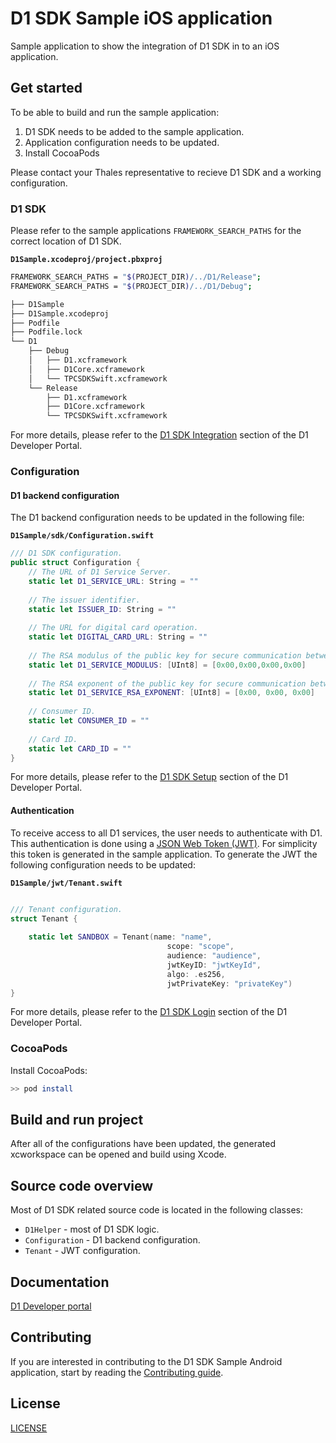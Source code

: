 # D1 SDK Sample iOS application

Sample application to show the integration of D1 SDK in to an iOS application.

## Get started

To be able to build and run the sample application:

1. D1 SDK needs to be added to the sample application.
2. Application configuration needs to be updated.
3. Install CocoaPods

Please contact your Thales representative to recieve D1 SDK and a working configuration.

### D1 SDK

Please refer to the sample applications `FRAMEWORK_SEARCH_PATHS` for the correct location of D1 SDK.

**`D1Sample.xcodeproj/project.pbxproj`**
```bash
FRAMEWORK_SEARCH_PATHS = "$(PROJECT_DIR)/../D1/Release";
FRAMEWORK_SEARCH_PATHS = "$(PROJECT_DIR)/../D1/Debug";
```

```bash
├── D1Sample
├── D1Sample.xcodeproj
├── Podfile
├── Podfile.lock
└── D1
    ├── Debug
    │   ├── D1.xcframework
    │   ├── D1Core.xcframework
    │   └── TPCSDKSwift.xcframework
    └── Release
        ├── D1.xcframework
        ├── D1Core.xcframework
        └── TPCSDKSwift.xcframework
```

For more details, please refer to the [D1 SDK Integration](https://thales-dis-dbp.stoplight.io/docs/d1-developer-portal/branches/main/aae279e415b85-sdk-integration-on-i-os) section of the D1 Developer Portal.

### Configuration

#### D1 backend configuration

The D1 backend configuration needs to be updated in the following file:

**`D1Sample/sdk/Configuration.swift`**
```swift
/// D1 SDK configuration.
public struct Configuration {
    // The URL of D1 Service Server.
    static let D1_SERVICE_URL: String = ""
    
    // The issuer identifier.
    static let ISSUER_ID: String = ""
    
    // The URL for digital card operation.
    static let DIGITAL_CARD_URL: String = ""
    
    // The RSA modulus of the public key for secure communication between D1 Service Server and the SDK.
    static let D1_SERVICE_MODULUS: [UInt8] = [0x00,0x00,0x00,0x00]
    
    // The RSA exponent of the public key for secure communication between D1 Service Server and the SDK.
    static let D1_SERVICE_RSA_EXPONENT: [UInt8] = [0x00, 0x00, 0x00]
    
    // Consumer ID.
    static let CONSUMER_ID = ""
    
    // Card ID.
    static let CARD_ID = ""
}
```

For more details, please refer to the [D1 SDK Setup](https://thales-dis-dbp.stoplight.io/docs/d1-developer-portal/branches/main/ZG9jOjI4ODMzMjkz-onboarding) section of the D1 Developer Portal.

#### Authentication

To receive access to all D1 services, the user needs to authenticate with D1. This authentication is done using a [JSON Web Token (JWT)](https://auth0.com/docs/secure/tokens/json-web-tokens). For simplicity this token is generated in the sample application. To generate the JWT the following configuration needs to be updated:

**`D1Sample/jwt/Tenant.swift`**
```swift

/// Tenant configuration.
struct Tenant {
    
    static let SANDBOX = Tenant(name: "name",
                                   scope: "scope",
                                   audience: "audience",
                                   jwtKeyID: "jwtKeyId",
                                   algo: .es256,
                                   jwtPrivateKey: "privateKey")
}
```

For more details, please refer to the [D1 SDK Login](https://thales-dis-dbp.stoplight.io/docs/d1-developer-portal/branches/main/70d2f0c3dbfd9-login) section of the D1 Developer Portal.

### CocoaPods

Install CocoaPods:

```bash
>> pod install
```

## Build and run project

After all of the configurations have been updated, the generated xcworkspace can be opened and build using Xcode.

## Source code overview
 
Most of D1 SDK related source code is located in the following classes:

* `D1Helper` - most of D1 SDK logic.
* `Configuration` - D1 backend configuration.
* `Tenant` - JWT configuration.

## Documentation

[D1 Developer portal](https://thales-dis-dbp.stoplight.io/docs/d1-developer-portal/branches/main/ZG9jOjE1MjEwNTMy-digital-first-d1-ux)


## Contributing

If you are interested in contributing to the D1 SDK Sample Android application, start by reading the [Contributing guide](/CONTRIBUTING.md).

## License

[LICENSE](/LICENSE)

